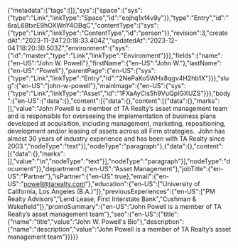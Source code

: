 {"metadata":{"tags":[]},"sys":{"space":{"sys":{"type":"Link","linkType":"Space","id":"eojhq1xf4v9y"}},"type":"Entry","id":"6raL6BtxrE9hOXWnY4OBqC","contentType":{"sys":{"type":"Link","linkType":"ContentType","id":"person"}},"revision":3,"createdAt":"2023-11-24T20:18:33.404Z","updatedAt":"2023-12-04T18:20:30.503Z","environment":{"sys":{"id":"master","type":"Link","linkType":"Environment"}}},"fields":{"name":{"en-US":"John W. Powell"},"firstName":{"en-US":"John W."},"lastName":{"en-US":"Powell"},"parentPage":{"en-US":{"sys":{"type":"Link","linkType":"Entry","id":"2NePaKo5WHx8qgv4H2hb1X"}}},"slug":{"en-US":"john-w-powell"},"mainImage":{"en-US":{"sys":{"type":"Link","linkType":"Asset","id":"1FXaAyCIs5h9VuQpIGXUZS"}}},"body":{"en-US":{"data":{},"content":[{"data":{},"content":[{"data":{},"marks":[],"value":"John Powell is a member of TA Realty’s asset management team and is responsible for overseeing the implementation of business plans developed at acquisition, including management, marketing, repositioning, development and/or leasing of assets across all Firm strategies.  John has almost 30 years of industry experience and has been with TA Realty since 2003.","nodeType":"text"}],"nodeType":"paragraph"},{"data":{},"content":[{"data":{},"marks":[],"value":"\n","nodeType":"text"}],"nodeType":"paragraph"}],"nodeType":"document"}},"department":{"en-US":"Asset Management"},"jobTitle":{"en-US":"Partner"},"isPartner":{"en-US":true},"email":{"en-US":"powell@tarealty.com"},"education":{"en-US":["University of California, Los Angeles (B.A.)"]},"previousExperiences":{"en-US":["PM Realty Advisors","Lend Lease, First Interstate Bank","Cushman & Wakefield"]},"promoSummary":{"en-US":"John Powell is a member of TA Realty’s asset management team"},"seo":{"en-US":{"title":{"name":"title","value":"John W. Powell's Bio"},"description":{"name":"description","value":"John Powell is a member of TA Realty’s asset management team"}}}}}